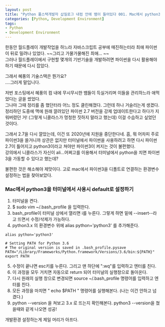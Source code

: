 ```yaml
---
layout: post
title: "Python 풀스택개발자 삽질로그 내컴 안에 뱀이 들어있다 001. Mac에서 python3을 터미널에서 사용시 default로 설정하기"
categories: [Python, Development Environment]
tags: 
- Python
- Development Environment
---
```


한동안 월드플레이 개발작업을 하느라 자바스크립트 공부에 매진하는터라 최애 파이썬이 뒤로 밀려나 있었다. ~~그리고 가물가물해진 최애... ~~
<br>그러나 월드플레이에서 구현할 몇개의 기반기술을 개발하려면 파이썬을 다시 활용해야하기 때문에 다시 잡았다. 

그래서 혜풍의 기술스택은 뭔가요? 
<br>....그러게 말입니다. 

저번 포스팅에서 혜풍의 컴 내에 무시무시한 뱀들이 득실거리며 이들을 관리하느라 애먹었다는 글을 썼었다. <br> 그나마 그때 정리를 좀 했던터라 어느 정도 클린해졌다.
그런데 하나 거슬리는게 생겼다. 정리하던 도중에 맥에 원래 깔려있던 파이썬 2.7 버전을 강제 업데이트한다고 하다가 지워버렸던 거! (그렇게 니콜라스가 멍청한 짓하지 말라고 했는데) 이걸 수습하고 싶었던 것이다. 

그래서 2.7을 다시 깔았는데, 이건 또 2020년에 지원을 중단한다네. 흠, 뭐 어차피 주로 파이썬3을 쓸거니까 상관은 없지만 터미널에서 파이썬을 사용하려고 하면 다시 파이썬 2.7이 틀어지고 python3이라고 쳐야만 파이썬3이 켜지는 것이 불편했다. 
<br>강의에서 니콜라스가 자신이 ali...어쩌고를 이용해서 터미널에서 python을 치면 파이썬3을 가동할 수 있다고 했는데?

불편한 것은 해소해야 제맛이다. 고로 mac에서 파이썬3을 디폴트로 연결하는 환경변수 설정하는 법을 찾아보았다.
<br>

### Mac에서 python3을 터미널에서 사용시 default로 설정하기

1. 터미널을 켠다.
2. $ sudo vim ~/.bash_profile 을 입력한다.
3. bash_profile이 터미널 상에서 열리면 i를 누른다. 그렇게 하면 밑에 --insert--라고 뜨면서 수정/삭제가 가능하다.
4. python3.x 의 환경변수 위에 alias python='python3' 를 추가해준다.
~~~
alias python='python3'

# Setting PATH for Python 3.6
# The original version is saved in .bash_profile.pysave
PATH="/Library/Frameworks/Python.framework/Versions/3.6/bin:${PATH}"
export PATH
~~~
5. 수정이 끝나면 esc키를 누른다. 그리고 맨 하단에 ":wq"를 입력하고 엔터를 친다.
6. 이 과정을 모두 거치면 자동으로 return 되어 터미널의 실행창으로 돌아온다.
7. 다시 원래의 실행 창으로 변경되면 source ~/.bash_profile 명령어를 입력하고 엔터를 친다.
8. 모든 과정을 마치면 " echo $PATH " 명령어를 실행해본다. (나는 이건 안하고 넘겼다.)
9. python --version 을 쳐보고 3.x 로 뜨는지 확인해본다. python3 --version을 쳤을때와 같게 나오면 성공!


개발환경 설정하는게 제일 머리가 아프다.
